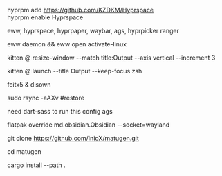 hyprpm add https://github.com/KZDKM/Hyprspace                                                                                                                                                                                           
hyprpm enable Hyprspace

eww, hyprspace, hyprpaper, waybar, ags, hyprpicker
ranger

eww daemon && eww open activate-linux

 kitten @ resize-window --match title:Output --axis vertical --increment 3

kitten @ launch --title Output --keep-focus zsh

fcitx5 & disown

sudo rsync -aAXv #restore

need dart-sass to run this config ags

flatpak override md.obsidian.Obsidian --socket=wayland

git clone https://github.com/InioX/matugen.git

cd matugen

cargo install --path .
